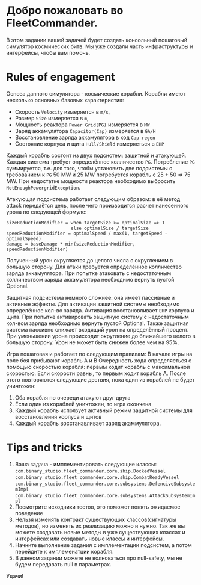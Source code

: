 # Добро пожаловать во FleetCommander.
В этом задании вашей задачей будет создать консольный пошаговый симулятор космических битв. Мы уже создали часть инфраструктуры и интерфейсы, чтобы вам помочь. 

# Rules of engagement
Основа данного симулятора - космические корабли. 
Корабли имеют несколько основных базовых характеристик: 
 - Скорость `Velocity` измеряется в `m/s`, 
 - Размер `Size` измеряется в `m`,
 - Мощность реактора `Power Grid(PG)` измеряется в `MW` 
 - Заряд аккамулятора `Capacitor(Cap)` измеряется в `GA/H`
 - Восстановление заряда аккамулятора в ход `Cap regen`
 - Состояние корпуса и щита `Hull/Shield` измеряеться в `EHP`

Каждый корабль состоит из двух подсистем: защитной и атакующей.
Каждая система требует определённое колличество `PG`. Потребление `PG` суммируется, т.е. для того, чтобы установить две подсистемы с требованием к `PG` 50 MW и 25 MW потребуется корабль с 25 + 50 => 75 MW. При недостатке мощности реактора необходимо выбросить `NotEnoughPowergridException`.

Атакующая подсистема работает следующим образом: в её метод attack передаётся цель, после чего производится расчет нанесенного урона по следующей формуле: 
```
sizeReductionModifier = when targetSize >= optimalSize => 1  
						else optimalSize / targetSize	
speedReductionModifier = optimalSpeed / max(1, targetSpeed - optimalSpeed)
damage = baseDamage * min(sizeReductionModifier, speedReductionModifier)
 ```  
Полученный урон округляется до целого числа с округлением в большую сторону. Для атаки требуется определённое колличество заряда аккамулятора. При попытке атаковать с недостаточным колличеством заряда аккамулятора необходимо вернуть пустой Optional.


Защитная подсистема немного сложнее: она имеет пассивные и активные эффекты. Для активации защитной системы необходимо определённое кол-во заряда. Активация восстановливает `EHP` корпуса и щита. При попытке активировать защитную систему с недостаточным кол-вом заряда необходимо вернуть пустой Optional. Также защитная система пассивно снижает входящий урон на определённый процент. При уменьшении урона происходит округление до ближайшего целого в большую сторону. Урон не может быть снижен более чем на 95%.

Игра пошаговая и работает по следующим правилам: 
В начале игры на поле боя прибывают корабль A и B
Очередность хода определяеться с помощью скоростью корабля: первым ходит корабль с максимальной скоростью. Если скорости равны, то первым ходит корабль А.
После этого повторяются следующие дествия, пока один из кораблей не будет уничтожен:

1. Оба корабля по очереди атакуют друг друга
2. Если один из кораблей уничтожен, то игра окончена
3. Каждый корабль исползует активный режим защитной системы для восстановления корпуса и щитов
4. Каждый корабль восстанавливает заряд акаммулятора.

# Tips and tricks
1. Ваша задача - имплементировать следующие классы:
  `com.binary_studio.fleet_commander.core.ship.DockedVessel`  
  `com.binary_studio.fleet_commander.core.ship.CombatReadyVessel`
  `com.binary_studio.fleet_commander.core.subsystems.DefenciveSubsystemImpl`
  `com.binary_studio.fleet_commander.core.subsystems.AttackSubsystemImpl`
2. Посмотрите исходники тестов, это поможет понять ожидаемое поведение  
3. Нельзя изменять контракт существующих классов(сигнатуры методов), но изменять их реализацию можно и нужно. Так же вы можете создавать новые методы в уже существующих классах и интерфейсах или создавать новые классы и интерфейсы.
4. Начните выполнение задания с имплементации подсистем, а потом перейдите к имплеменатции корабля.
5. В данном задании можете не волноваться про null-safety, мы не будем передавать null в параметрах.

Удачи!